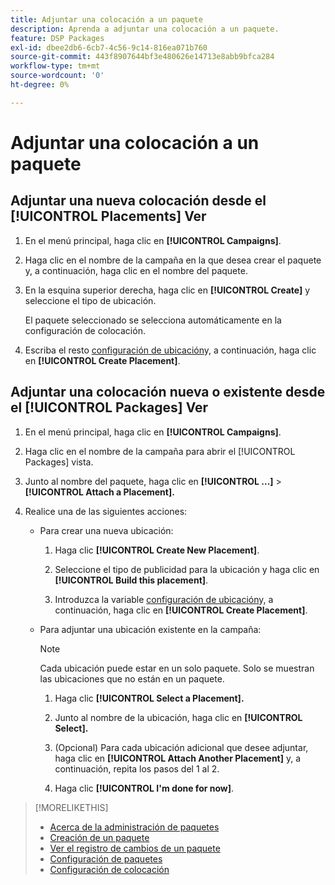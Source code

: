 ```yaml
---
title: Adjuntar una colocación a un paquete
description: Aprenda a adjuntar una colocación a un paquete.
feature: DSP Packages
exl-id: dbee2db6-6cb7-4c56-9c14-816ea071b760
source-git-commit: 443f8907644bf3e480626e14713e8abb9bfca284
workflow-type: tm+mt
source-wordcount: '0'
ht-degree: 0%

---
```


# Adjuntar una colocación a un paquete

## Adjuntar una nueva colocación desde el [!UICONTROL Placements] Ver

1. En el menú principal, haga clic en **[!UICONTROL Campaigns]**.

1. Haga clic en el nombre de la campaña en la que desea crear el paquete y, a continuación, haga clic en el nombre del paquete.

1. En la esquina superior derecha, haga clic en **[!UICONTROL Create]** y seleccione el tipo de ubicación.

   El paquete seleccionado se selecciona automáticamente en la configuración de colocación.

1. Escriba el resto [configuración de ubicación](/help/dsp/campaign-management/placements/placement-settings.md)y, a continuación, haga clic en **[!UICONTROL Create Placement]**.

## Adjuntar una colocación nueva o existente desde el [!UICONTROL Packages] Ver

1. En el menú principal, haga clic en **[!UICONTROL Campaigns]**.

1. Haga clic en el nombre de la campaña para abrir el [!UICONTROL Packages] vista.

1. Junto al nombre del paquete, haga clic en  **[!UICONTROL ...]** > **[!UICONTROL Attach a Placement].**

1. Realice una de las siguientes acciones:

   * Para crear una nueva ubicación:

      1. Haga clic **[!UICONTROL Create New Placement]**.

      1. Seleccione el tipo de publicidad para la ubicación y haga clic en **[!UICONTROL Build this placement]**.

      1. Introduzca la variable [configuración de ubicación](/help/dsp/campaign-management/placements/placement-settings.md)y, a continuación, haga clic en **[!UICONTROL Create Placement]**.
   * Para adjuntar una ubicación existente en la campaña:

      >[!NOTE]
      >
      >Cada ubicación puede estar en un solo paquete. Solo se muestran las ubicaciones que no están en un paquete.

      1. Haga clic **[!UICONTROL Select a Placement].**

      1. Junto al nombre de la ubicación, haga clic en **[!UICONTROL Select].**

      1. (Opcional) Para cada ubicación adicional que desee adjuntar, haga clic en **[!UICONTROL Attach Another Placement]** y, a continuación, repita los pasos del 1 al 2.

      1. Haga clic **[!UICONTROL I'm done for now]**.


>[!MORELIKETHIS]
>
>* [Acerca de la administración de paquetes](package-about.md)
>* [Creación de un paquete](package-create.md)
>* [Ver el registro de cambios de un paquete](package-change-log.md)
>* [Configuración de paquetes](package-settings.md)
>* [Configuración de colocación](/help/dsp/campaign-management/placements/placement-settings.md)

